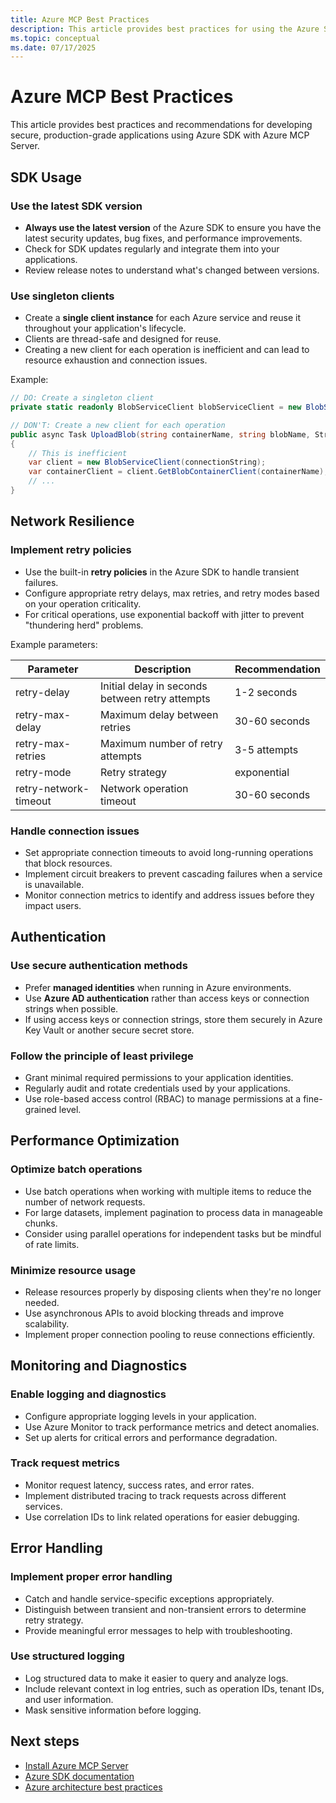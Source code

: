 ```yaml
---
title: Azure MCP Best Practices
description: This article provides best practices for using the Azure SDK with Azure MCP Server.
ms.topic: conceptual
ms.date: 07/17/2025
---
```


# Azure MCP Best Practices

This article provides best practices and recommendations for developing secure, production-grade applications using Azure SDK with Azure MCP Server.

## SDK Usage

### Use the latest SDK version

- **Always use the latest version** of the Azure SDK to ensure you have the latest security updates, bug fixes, and performance improvements.
- Check for SDK updates regularly and integrate them into your applications.
- Review release notes to understand what's changed between versions.

### Use singleton clients

- Create a **single client instance** for each Azure service and reuse it throughout your application's lifecycle.
- Clients are thread-safe and designed for reuse.
- Creating a new client for each operation is inefficient and can lead to resource exhaustion and connection issues.

Example:

```csharp
// DO: Create a singleton client
private static readonly BlobServiceClient blobServiceClient = new BlobServiceClient(connectionString);

// DON'T: Create a new client for each operation
public async Task UploadBlob(string containerName, string blobName, Stream content)
{
    // This is inefficient
    var client = new BlobServiceClient(connectionString); 
    var containerClient = client.GetBlobContainerClient(containerName);
    // ...
}
```

## Network Resilience

### Implement retry policies

- Use the built-in **retry policies** in the Azure SDK to handle transient failures.
- Configure appropriate retry delays, max retries, and retry modes based on your operation criticality.
- For critical operations, use exponential backoff with jitter to prevent "thundering herd" problems.

Example parameters:

| Parameter | Description | Recommendation |
|-----------|-------------|---------------|
| retry-delay | Initial delay in seconds between retry attempts | 1-2 seconds |
| retry-max-delay | Maximum delay between retries | 30-60 seconds |
| retry-max-retries | Maximum number of retry attempts | 3-5 attempts |
| retry-mode | Retry strategy | exponential |
| retry-network-timeout | Network operation timeout | 30-60 seconds |

### Handle connection issues

- Set appropriate connection timeouts to avoid long-running operations that block resources.
- Implement circuit breakers to prevent cascading failures when a service is unavailable.
- Monitor connection metrics to identify and address issues before they impact users.

## Authentication

### Use secure authentication methods

- Prefer **managed identities** when running in Azure environments.
- Use **Azure AD authentication** rather than access keys or connection strings when possible.
- If using access keys or connection strings, store them securely in Azure Key Vault or another secure secret store.

### Follow the principle of least privilege

- Grant minimal required permissions to your application identities.
- Regularly audit and rotate credentials used by your applications.
- Use role-based access control (RBAC) to manage permissions at a fine-grained level.

## Performance Optimization

### Optimize batch operations

- Use batch operations when working with multiple items to reduce the number of network requests.
- For large datasets, implement pagination to process data in manageable chunks.
- Consider using parallel operations for independent tasks but be mindful of rate limits.

### Minimize resource usage

- Release resources properly by disposing clients when they're no longer needed.
- Use asynchronous APIs to avoid blocking threads and improve scalability.
- Implement proper connection pooling to reuse connections efficiently.

## Monitoring and Diagnostics

### Enable logging and diagnostics

- Configure appropriate logging levels in your application.
- Use Azure Monitor to track performance metrics and detect anomalies.
- Set up alerts for critical errors and performance degradation.

### Track request metrics

- Monitor request latency, success rates, and error rates.
- Implement distributed tracing to track requests across different services.
- Use correlation IDs to link related operations for easier debugging.

## Error Handling

### Implement proper error handling

- Catch and handle service-specific exceptions appropriately.
- Distinguish between transient and non-transient errors to determine retry strategy.
- Provide meaningful error messages to help with troubleshooting.

### Use structured logging

- Log structured data to make it easier to query and analyze logs.
- Include relevant context in log entries, such as operation IDs, tenant IDs, and user information.
- Mask sensitive information before logging.

## Next steps

- [Install Azure MCP Server](../install-mcp-server.md)
- [Azure SDK documentation](https://learn.microsoft.com/en-us/azure/developer/sdk/)
- [Azure architecture best practices](https://learn.microsoft.com/en-us/azure/architecture/best-practices/)
